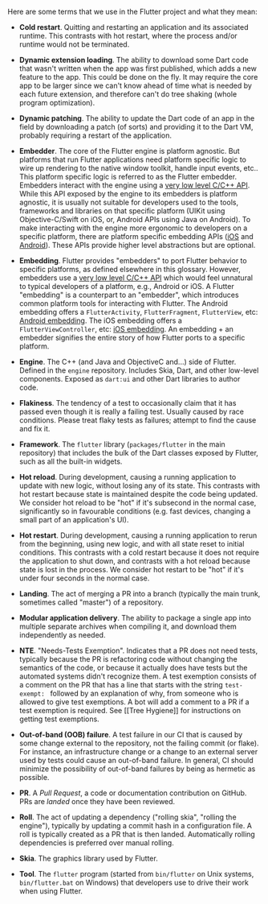 Here are some terms that we use in the Flutter project and what they mean:

<!-- Please keep this alphabetical. -->

- **Cold restart**. Quitting and restarting an application and its associated runtime. This contrasts with hot restart, where the process and/or runtime would not be terminated.

- **Dynamic extension loading**. The ability to download some Dart code that wasn't written when the app was first published, which adds a new feature to the app. This could be done on the fly. It may require the core app to be larger since we can't know ahead of time what is needed by each future extension, and therefore can't do tree shaking (whole program optimization).

- **Dynamic patching**. The ability to update the Dart code of an app in the field by downloading a patch (of sorts) and providing it to the Dart VM, probably requiring a restart of the application.

- **Embedder**. The core of the Flutter engine is platform agnostic. But platforms that run Flutter applications need platform specific logic to wire up rendering to the native window toolkit, handle input events, etc.. This platform specific logic is referred to as the Flutter embedder. Embedders interact with the engine using a [very low level C/C++ API](https://github.com/flutter/engine/blob/043d92c48abdebdad926569bc204a59c5cf20a11/shell/platform/embedder/embedder.h). While this API exposed by the engine to its embedders is platform agnostic, it is usually not suitable for developers used to the tools, frameworks and libraries on that specific platform (UIKit using Objective-C/Swift on iOS, or, Android APIs using Java on Android). To make interacting with the engine more ergonomic to developers on a specific platform, there are platform specific embedding APIs ([iOS](https://docs.flutter.io/objcdoc/) and [Android](https://docs.flutter.io/javadoc/)). These APIs provide higher level abstractions but are optional.

- **Embedding**. Flutter provides "embedders" to port Flutter behavior to specific platforms, as defined elsewhere in this glossary. However, embedders use a [very low level C/C++ API](https://github.com/flutter/engine/blob/043d92c48abdebdad926569bc204a59c5cf20a11/shell/platform/embedder/embedder.h) which would feel unnatural to typical developers of a platform, e.g., Android or iOS. A Flutter "embedding" is a counterpart to an "embedder", which introduces common platform tools for interacting with Flutter. The Android embedding offers a `FlutterActivity`, `FlutterFragment`, `FlutterView`, etc: [Android embedding](https://docs.flutter.io/javadoc/).  The iOS embedding offers a `FlutterViewController`, etc: [iOS embedding](https://docs.flutter.io/objcdoc/). An embedding + an embedder signifies the entire story of how Flutter ports to a specific platform.

- **Engine**. The C++ (and Java and ObjectiveC and...) side of Flutter. Defined in the `engine` repository. Includes Skia, Dart, and other low-level components. Exposed as `dart:ui` and other Dart libraries to author code.

- **Flakiness**. The tendency of a test to occasionally claim that it has passed even though it is really a failing test. Usually caused by race conditions. Please treat flaky tests as failures; attempt to find the cause and fix it.

- **Framework**. The `flutter` library (`packages/flutter` in the main repository) that includes the bulk of the Dart classes exposed by Flutter, such as all the built-in widgets.

- **Hot reload**. During development, causing a running application to update with new logic, without losing any of its state. This contrasts with hot restart because state is maintained despite the code being updated. We consider hot reload to be "hot" if it's subsecond in the normal case, significantly so in favourable conditions (e.g. fast devices, changing a small part of an application's UI).

- **Hot restart**. During development, causing a running application to rerun from the beginning, using new logic, and with all state reset to initial conditions. This contrasts with a cold restart because it does not require the application to shut down, and contrasts with a hot reload because state is lost in the process. We consider hot restart to be "hot" if it's under four seconds in the normal case.

- **Landing**. The act of merging a PR into a branch (typically the main trunk, sometimes called "master") of a repository.

- **Modular application delivery**. The ability to package a single app into multiple separate archives when compiling it, and download them independently as needed.

- **NTE**. "Needs-Tests Exemption". Indicates that a PR does not need tests, typically because the PR is refactoring code without changing the semantics of the code, or because it actually does have tests but the automated systems didn't recognize them. A test exemption consists of a comment on the PR that has a line that starts with the string `test-exempt: ` followed by an explanation of why, from someone who is allowed to give test exemptions. A bot will add a comment to a PR if a test exemption is required. See [[Tree Hygiene]] for instructions on getting test exemptions.

- **Out-of-band (OOB) failure**. A test failure in our CI that is caused by some change external to the repository, not the failing commit (or flake). For instance, an infrastructure change or a change to an external server used by tests could cause an out-of-band failure. In general, CI should minimize the possibility of out-of-band failures by being as hermetic as possible.

- **PR**. A _Pull Request_, a code or documentation contribution on GitHub. PRs are _landed_ once they have been reviewed.

- **Roll**. The act of updating a dependency ("rolling skia", "rolling the engine"), typically by updating a commit hash in a configuration file. A roll is typically created as a PR that is then landed. Automatically rolling dependencies is preferred over manual rolling.

- **Skia**. The graphics library used by Flutter.

- **Tool**. The `flutter` program (started from `bin/flutter` on Unix systems, `bin/flutter.bat` on Windows) that developers use to drive their work when using Flutter.
